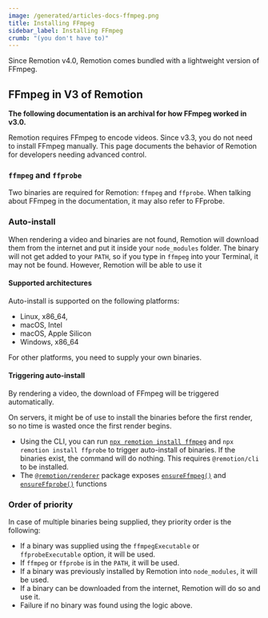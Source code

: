 ```yaml
---
image: /generated/articles-docs-ffmpeg.png
title: Installing FFmpeg
sidebar_label: Installing FFmpeg
crumb: "(you don't have to)"
---
```


Since Remotion v4.0, Remotion comes bundled with a lightweight version of FFmpeg.

## FFmpeg in V3 of Remotion

**The following documentation is an archival for how FFmpeg worked in v3.0.**

Remotion requires FFmpeg to encode videos. Since v3.3, you do not need to install FFmpeg manually. This page documents the behavior of Remotion for developers needing advanced control.

### `ffmpeg` and `ffprobe`

Two binaries are required for Remotion: `ffmpeg` and `ffprobe`. When talking about FFmpeg in the documentation, it may also refer to FFprobe.

### Auto-install

When rendering a video and binaries are not found, Remotion will download them from the internet and put it inside your `node_modules` folder. The binary will not get added to your `PATH`, so if you type in `ffmpeg` into your Terminal, it may not be found. However, Remotion will be able to use it

#### Supported architectures

Auto-install is supported on the following platforms:

- Linux, x86_64,
- macOS, Intel
- macOS, Apple Silicon
- Windows, x86_64

For other platforms, you need to supply your own binaries.

#### Triggering auto-install

By rendering a video, the download of FFmpeg will be triggered automatically.

On servers, it might be of use to install the binaries before the first render, so no time is wasted once the first render begins.

- Using the CLI, you can run [`npx remotion install ffmpeg`](/docs/cli/install) and `npx remotion install ffprobe` to trigger auto-install of binaries. If the binaries exist, the command will do nothing. This requires `@remotion/cli` to be installed.
- The [`@remotion/renderer`](/docs/renderer) package exposes [`ensureFfmpeg()`](/docs/renderer/ensure-ffmpeg) and [`ensureFfprobe()`](/docs/renderer/ensure-ffprobe) functions

### Order of priority

In case of multiple binaries being supplied, they priority order is the following:

- If a binary was supplied using the `ffmpegExecutable` or `ffprobeExecutable` option, it will be used.
- If `ffmpeg` or `ffprobe` is in the `PATH`, it will be used.
- If a binary was previously installed by Remotion into `node_modules`, it will be used.
- If a binary can be downloaded from the internet, Remotion will do so and use it.
- Failure if no binary was found using the logic above.
